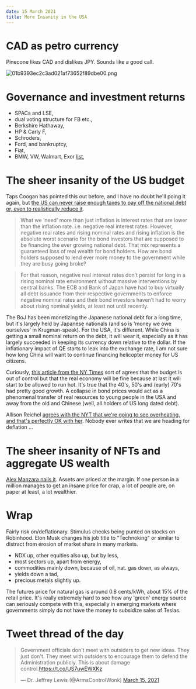 ```yaml
---
date: 15 March 2021
title: More Insanity in the USA
---
```


# CAD as petro currency

Pinecone likes CAD and dislikes JPY. Sounds like a good call.

![01b9393ec2c3ad021af73652f89dbe00.png]({attach}01b9393ec2c3ad021af73652f89dbe00.png)

# Governance and investment returns

- SPACs and LSE,
- dual voting structure for FB etc.,
- Berkshire Hathaway,
- HP & Carly F,
- Schroders,
- Ford, and bankruptcy,
- Fiat,
- BMW, VW, Walmart, Exor [list](https://www.famcap.com/the-worlds-750-biggest-family-businesses/),

# The sheer insanity of the US budget

Taps Coogan has pointed this out before, and I have no doubt he'll poing it again, but [the US can never raise enough taxes to pay off the national debt or, even to realistically reduce it](https://thesoundingline.com/low-interest-rates-today-dont-reduce-the-governments-debt-servicing-cost-tomorrow/). 

>What we ‘need’ more than just inflation is interest rates that are lower than the inflation rate. i.e. negative real interest rates. However, negative real rates and rising nominal rates and rising inflation is the absolute worst scenario for the bond investors that are supposed to be financing the ever growing national debt. That mix represents a guaranteed loss of real wealth for bond holders. How are bond holders supposed to lend ever more money to the government while they are busy going broke?

> For that reason, negative real interest rates don’t persist for long in a rising nominal rate environment without massive interventions by central banks. The ECB and Bank of Japan have had to buy virtually all debt issuance from their respective governments to enforce negative nominal rates and their bond investors haven’t had to worry about rising nominal yields, at least not until recently. 

The BoJ has been monetizing the Japanese national debt for a long time, but it's largely held by Japanese nationals (and so is 'money we owe ourselves' in Krugman-speak). For the USA, it's different. While China is getting a small nominal return on the debt, it will wear it, especially as it has largely succeeded in keeping its currency down relative to the dollar.
If the inflationary impact of QE starts to leak into the exchange rate, I am not sure how long China will want to continue financing helicopter money for US citizens.

Curiously, [this article from the NY Times](https://www.nytimes.com/2021/03/13/upshot/economy-optimism-boom.html) sort of agrees that the budget is out of control but that the real economy will be fine because at last it will start to be allowed to run hot.
It's true that the 40's, 50's and (early) 70's had pretty good growth. A collapse in bond prices would act as a phenomenal transfer of real resources to young people in the USA and away from the old and Chinese (well, all holders of US long dated debt).

Allison Reichel  [agrees with the NYT that we're going to see overheating, and that's perfectly OK with her](https://rationalreasoning.substack.com/p/is-the-economy-overheating?token=eyJ1c2VyX2lkIjoxMTAyMDI1LCJwb3N0X2lkIjozMjg3NzExMSwiXyI6Ik5GZksrIiwiaWF0IjoxNjE1ODI1OTM4LCJleHAiOjE2MTU4Mjk1MzgsImlzcyI6InB1Yi0yODMxMjEiLCJzdWIiOiJwb3N0LXJlYWN0aW9uIn0.6lpYwLcyAOZgKxHujs0L7AXeVKh5QTH-cxWvPYAJ_8s&utm_source=substack&utm_medium=email&utm_content=share). Nobody ever writes that we are heading for deflation …

# The sheer insanity of NFTs and aggregate US wealth

[Alex Manzara nails it](https://www.chartpoint.com/holy-frijoles/).
Assets are priced at the margin. 
If one person in a million manages to get an insane price for crap, a lot of people are, on paper at least, a lot wealthier.

# Wrap

Fairly risk on/deflationary. Stimulus checks being punted on stocks on Robinhood.
Elon Musk changes his job title to "Technoking" or similar to distract from erosion of market share in many markets.

- NDX up, other equities also up, but by less,
- most sectors up, apart from energy,
- commodities mainly down, because of oil, nat. gas down, as always,
- yields down a tad,
- precious metals slightly up.

The futures price for natural gas is around 0.8 cents/kWh, about 15% of the retail price. It's really extremely hard to see how any 'green' energy source can seriously compete with this, especially in emerging markets where governments simply do not have the money to subsidize sales of Teslas.

# Tweet thread of the day

<blockquote class="twitter-tweet"><p lang="en" dir="ltr">Government officials don&#39;t meet with outsiders to get new ideas. They just don&#39;t. They meet with outsiders to encourage them to defend the Administration publicly. This is about damage control.<a href="https://t.co/US7uwEWXKz">https://t.co/US7uwEWXKz</a></p>&mdash; Dr. Jeffrey Lewis (@ArmsControlWonk) <a href="https://twitter.com/ArmsControlWonk/status/1371546750192906242?ref_src=twsrc%5Etfw">March 15, 2021</a></blockquote> <script async src="https://platform.twitter.com/widgets.js" charset="utf-8"></script> 